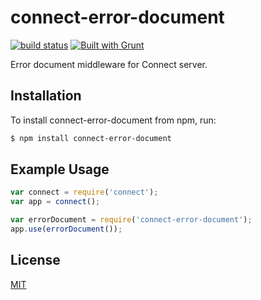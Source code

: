 # connect-error-document

[![build status](https://secure.travis-ci.org/jozefizso/connect-error-document.png)](http://travis-ci.org/jozefizso/connect-error-document)
[![Built with Grunt](https://cdn.gruntjs.com/builtwith.png)](http://gruntjs.com/)

Error document middleware for Connect server.

## Installation

To install connect-error-document from npm, run:

``` bash
$ npm install connect-error-document
```

## Example Usage

``` js
var connect = require('connect');
var app = connect();

var errorDocument = require('connect-error-document');
app.use(errorDocument());
```

## License

[MIT](LICENSE)
